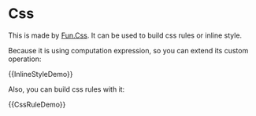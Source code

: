 # Css

This is made by [Fun.Css](https://github.com/slaveOftime/Fun.Css). It can be used to build css rules or inline style.

Because it is using computation expression, so you can extend its custom operation:

{{InlineStyleDemo}}

Also, you can build css rules with it:

{{CssRuleDemo}}
